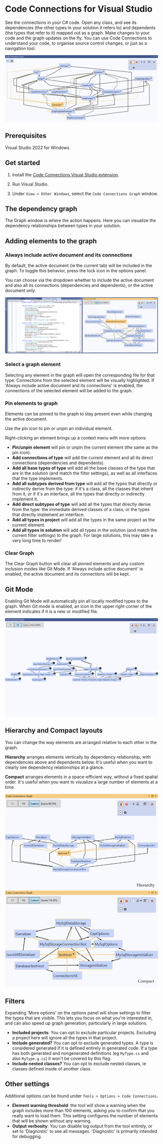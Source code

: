 # Code Connections for Visual Studio

See the connections in your C# code. Open any class, and see its dependencies (the other types in your solution it refers to) and dependents (the types that refer to it) mapped out as a graph. Make changes to your code and the graph updates on the fly. You can use Code Connections to understand your code, to organise source control changes, or just as a navigation tool.

![Code Connections graph](doc/assets/Graph-CC-1.png)

## Prerequisites

Visual Studio 2022 for Windows

## Get started

1. Install the [Code Connections Visual Studio extension](https://marketplace.visualstudio.com/items?itemName=DavidOliver.codeconnections).

2. Run Visual Studio.

3. Under `View > Other Windows`, select the `Code Connections Graph` window.

## The dependency graph

The Graph window is where the action happens. Here you can visualize the dependency relationships between types in your solution.

## Adding elements to the graph

### Always include active document and its connections

By default, the active document (ie the current tab) will be included in the graph. To toggle this behavior, press the lock icon in the options panel.

You can choose via the dropdown whether to include the active document and also all its connections (dependencies and dependents), or the active document only.

![Active document](doc/assets/Graph-active-document.png)

### Select a graph element

Selecting any element in the graph will open the corresponding file for that type. Connections from the selected element will be visually highlighted. If 'Always include active document and its connections' is enabled, the connections of the selected element will be added to the graph.

### Pin elements to graph

Elements can be pinned to the graph to stay present even while changing the active document.

Use the pin icon to pin or unpin an individual element.

Right-clicking an element brings up a context menu with more options:

 * **Pin/unpin element** will pin or unpin the current element (the same as the pin icon).
 * **Add connections of type** will add the current element and all its direct connections (dependencies and dependents).
 * **Add all base types of type** will add all the base classes of the type that are in the solution (and match the filter settings), as well as all interfaces that the type implements.
 * **Add all subtypes derived from type** will add all the types that directly or indirectly derive from the type: if it's a class, all the classes that inherit from it, or if it's an interface, all the types that directly or indirectly implement it.
 * **Add direct subtypes of type** will add all the types that directly derive from the type: the immediate derived classes of a class, or the types that directly implement an interface.
 * **Add all types in project** will add all the types in the same project as the current element.
 * **Add all types in solution** will add all  types in the solution (and match the current filter settings) to the graph. For large solutions, this may take a very long time to render!

### Clear Graph

The Clear Graph button will clear all pinned elements and any custom inclusion modes like Git Mode. If 'Always include active document' is enabled, the active document and its connections will be kept.

## Git Mode

Enabling Git Mode will automatically pin all locally modified types to the graph. When Git mode is enabled, an icon in the upper right corner of the element indicates if it is a new or modified file.

![Git mode](doc/assets/Graph-Git-mode.png)

## Hierarchy and Compact layouts

You can change the way elements are arranged relative to each other in the graph.

**Hierarchy** arranges elements vertically by dependency relationship, with dependencies above and dependents below. It's useful when you want to clearly see dependency relationships at a glance.

**Compact** arranges elements in a space-efficient way, without a fixed spatial order. It's useful when you want to visualize a large number of elements at a time.

![Hierarchy and compact layouts](doc/assets/Graph-hierarchy-compact.png)

## Filters

Expanding 'More options' on the options panel will show settings to filter the types that are visible. This lets you focus on what you're interested in, and can also speed up graph generation, particularly in large solutions.

 * **Included projects**: You can opt to exclude particular projects. Excluding a project here will ignore all the types in that project.
 * **Include generated?** You can opt to exclude generated types. A type is considered generated if it is defined entirely in generated code. If a type has both generated and nongenerated definitions (eg `MyType.cs` and also `MyType.g.cs`) it won't be covered by this flag.
 * **Include nested classes?** You can opt to exclude nested classes, ie classes defined inside of another class.

## Other settings

Additional options can be found under `Tools > Options > Code Connections`.

 * **Element warning threshold**: the tool will show a warning when the graph includes more than 100 elements, asking you to confirm that you really want to load them. This setting configures the number of elements that will be shown without any warning.
 * **Output verbosity**: You can disable log output from the tool entirely, or set to 'Diagnostic' to see all messages. 'Diagnostic' is primarily intended for debugging.